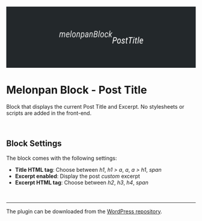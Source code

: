 ![Banner Image](assets-wp/banner-1544x500.png)

# Melonpan Block - Post Title

Block that displays the current Post Title and Excerpt. No stylesheets or scripts are added in the front-end.

<br />

## Block Settings

The block comes with the following settings:

- **Title HTML tag**: Choose between _h1_, _h1 > a_, _a_, _a > h1_, _span_
- **Excerpt enabled**: Display the post _custom_ excerpt
- **Excerpt HTML tag**: Choose between _h2_, _h3_, _h4_, _span_

<br />

---

The plugin can be downloaded from the [WordPress repository](https://wordpress.org/plugins/melonpan-block-post-title/).
